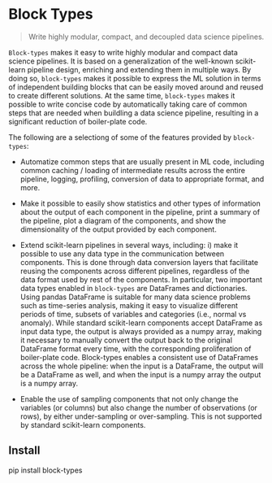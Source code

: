 # Block Types
> Write highly modular, compact, and decoupled data science pipelines.


`Block-types` makes it easy to write highly modular and compact data science pipelines. It is based on a generalization of the well-known scikit-learn pipeline design, enriching and extending them in multiple ways. By doing so, `block-types` makes it possible to express the ML solution in terms of independent building blocks that can be easily moved around and reused to create different solutions. At the same time, `block-types` makes it possible to write concise code by automatically taking care of common steps that are needed when buildling a data science pipeline, resulting in a significant reduction of boiler-plate code.

The following are a selectiong of some of the features provided by `block-types`:

- Automatize common steps that are usually present in ML code, including common caching / loading of intermediate results across the entire pipeline, logging, profiling, conversion of data to appropriate format, and more. 

- Make it possible to easily show statistics and other types of information about the output of each component in the pipeline, print a summary of the pipeline, plot a diagram of the components, and show the dimensionality of the output provided by each component. 

- Extend scikit-learn pipelines in several ways, including: i) make it possible to use any data type in the communication between components. This is done through data conversion layers that facilitate reusing the components across different pipelines, regardless of the data format used by rest of the components. In particular, two important data types enabled in `block-types` are DataFrames and dictionaries. Using pandas DataFrame is suitable for many data science problems such as time-series analysis, making it easy to visualize different periods of time, subsets of variables and categories (i.e., normal vs anomaly). While standard scikit-learn components accept DataFrame as input data type, the output is always provided as a numpy array, making it necessary to manually convert the output back to the original DataFrame format every time, with the corresponding proliferation of boiler-plate code. Block-types enables a consistent use of DataFrames across the whole pipeline: when the input is a DataFrame, the output will be a DataFrame  as well, and when the input is a numpy array the output is a numpy array.

- Enable the use of sampling components that not only change the variables (or columns) but also change the number of observations (or rows), by either under-sampling or over-sampling. This is not supported by standard scikit-learn components. 

## Install

pip install block-types
